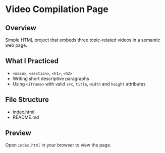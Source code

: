 # Video Compilation Page

## Overview
Simple HTML project that embeds three topic-related videos in a semantic web page.

## What I Practiced
- `<main>`, `<section>`, `<h1>`, `<h2>`
- Writing short descriptive paragraphs
- Using `<iframe>` with valid `src`, `title`, `width` and `height` attributes

## File Structure
- index.html  
- README.md

## Preview
Open `index.html` in your browser to view the page.
